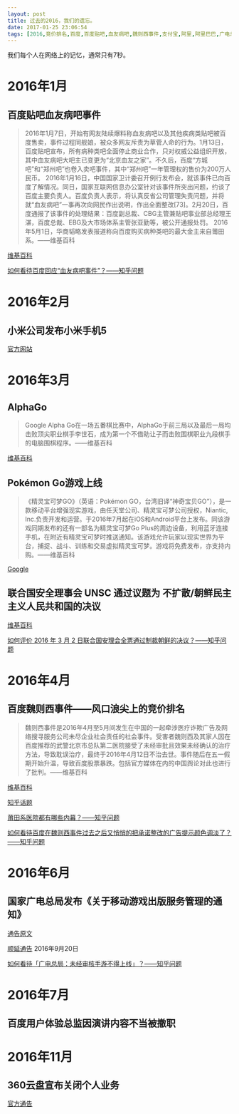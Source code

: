 ```yaml
---
layout: post
title: 过去的2016，我们的遗忘。
date: 2017-01-25 23:06:54
tags: [2016,竞价排名,百度,百度贴吧,血友病吧,魏则西事件,支付宝,阿里,阿里巴巴,广电总局,]
---
```

我们每个人在网络上的记忆，通常只有7秒。

# 2016年1月

## 百度贴吧血友病吧事件

>2016年1月7日，开始有网友陆续爆料称血友病吧以及其他疾病类贴吧被百度售卖，事件过程同舰娘，被众多网友斥责为草菅人命的行为。1月13日，百度贴吧宣布，所有病种类吧全面停止商业合作，只对权威公益组织开放，其中血友病吧大吧主已变更为“北京血友之家”。不久后，百度“方城吧”和“郑州吧”也卷入卖吧事件，其中“郑州吧”一年管理权的售价为200万人民币。
2016年1月16日，中国国家卫计委召开例行发布会，就该事件已向百度了解情况。同日，国家互联网信息办公室针对该事件所突出问题，约谈了百度主要负责人。百度负责人表示，将认真反省公司管理失责问题，并将就“血友病吧”一事再次向网民作出说明，作出全面整改[73]。2月20日，百度通报了该事件的处理结果：百度副总裁、CBG主管兼贴吧事业部总经理王湛，百度总裁、EBG及大市场体系主管张亚勤等，被公开通报处罚。
2016年5月1日，华商韬略发表报道称向百度购买病种类吧的最大金主来自莆田系。——维基百科

[维基百科](https://zh.wikipedia.org/wiki/%E7%99%BE%E5%BA%A6%E8%B4%B4%E5%90%A7#2016.E5.B9.B4.E8.A1.80.E5.8F.8B.E7.97.85.E5.90.A7.E4.BA.8B.E4.BB.B6)

[如何看待百度回应“血友病吧事件”？——知乎问题](https://www.zhihu.com/question/39383445)

# 2016年2月

## 小米公司发布小米手机5

[官方网站](http://www.mi.com/mi5/)

# 2016年3月

## AlphaGo

>Google Alpha Go在一场五番棋比赛中，AlphaGo于前三局以及最后一局均击败顶尖职业棋手李世石，成为第一个不借助让子而击败围棋职业九段棋手的电脑围棋程序。——维基百科

[维基百科](https://zh.wikipedia.org/wiki/AlphaGo)

## Pokémon Go游戏上线

>《精灵宝可梦GO》（英语：Pokémon GO，台湾旧译“神奇宝贝GO”），是一款移动平台增强现实游戏，由任天堂公司、精灵宝可梦公司授权，Niantic, Inc.负责开发和运营。于2016年7月起在iOS和Android平台上发布。同该游戏同期发布的还有一部名为精灵宝可梦Go Plus的周边设备，利用蓝牙连接手机，在附近有精灵宝可梦时推送通知。该游戏允许玩家以现实世界为平台，捕捉、战斗、训练和交易虚拟精灵宝可梦。游戏将免费发布，亦支持内购。——维基百科

[Google](https://www.google.com.tw/search?q=Pok%C3%A9mon+GO&oq=Pok%C3%A9mon+GO&aqs=chrome..69i57j0l5.408j0j9&sourceid=chrome&ie=UTF-8)

## 联合国安全理事会 UNSC 通过议题为 不扩散/朝鲜民主主义人民共和国的决议

[维基百科](https://zh.wikipedia.org/zh-tw/%E8%81%94%E5%90%88%E5%9B%BD%E5%AE%89%E5%85%A8%E7%90%86%E4%BA%8B%E4%BC%9A%E7%AC%AC2270%E5%8F%B7%E5%86%B3%E8%AE%AE)

[如何评价 2016 年 3 月 2 日联合国安理会全票通过制裁朝鲜的决议？——知乎问题](https://www.zhihu.com/question/40960127)

# 2016年4月

## 百度魏则西事件——风口浪尖上的竞价排名

>魏则西事件是2016年4月至5月间发生在中国的一起牵涉医疗诈欺广告及网络搜寻服务公司未尽企业社会责任的社会事件。受害者魏则西及其家人因在百度推荐的武警北京市总队第二医院接受了未经审批且效果未经确认的治疗方法，导致耽误治疗，最终于2016年4月12日不治去世。事件随后在五一假期开始升温，导致百度股票暴跌。包括官方媒体在内的中国舆论对此也进行了批判。——维基百科

[维基百科](https://zh.wikipedia.org/wiki/%E9%AD%8F%E5%88%99%E8%A5%BF%E4%BA%8B%E4%BB%B6)

[知乎话题](https://www.zhihu.com/topic/20047674/hot)

[莆田系医院都有哪些内幕？——知乎问题](https://www.zhihu.com/question/45219415)

[如何看待百度在魏则西事件过去之后又悄悄的把承诺整改的广告提示颜色调淡了？——知乎问题](https://www.zhihu.com/question/48491508)

# 2016年6月

## 国家广电总局发布《关于移动游戏出版服务管理的通知》

[通告原文](http://xn--79qy5jwte2pa03geqdl6n7lzw6fb55g.xn--fiqs8s/sapprft/contents/6588/298011.shtml)

[顺延通告](http://www.sapprft.gov.cn/sapprft/contents/6588/304951.shtml) 2016年9月20日

[如何看待「广电总局：未经审核手游不得上线」？——知乎问题](https://www.zhihu.com/question/47031380?rf=47034067)

# 2016年7月

## 百度用户体验总监因演讲内容不当被撤职

# 2016年11月

## 360云盘宣布关闭个人业务

[官方通告](https://yunpan.360.cn/upgradeannounce.html)



